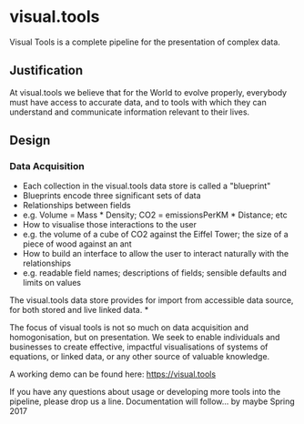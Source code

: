 # visual.tools

Visual Tools is a complete pipeline for the presentation of complex data.

## Justification

At visual.tools we believe that for the World to evolve properly, everybody must have access to accurate data, and to tools with which they can understand and communicate information relevant to their lives.

## Design
### Data Acquisition
* Each collection in the visual.tools data store is called a "blueprint"
 * Blueprints encode three significant sets of data
  * Relationships between fields
   * e.g. Volume = Mass * Density; CO2 = emissionsPerKM * Distance; etc
  * How to visualise those interactions to the user
   * e.g. the volume of a cube of CO2 against the Eiffel Tower; the size of a piece of wood against an ant
  * How to build an interface to allow the user to interact naturally with the relationships
   * e.g. readable field names; descriptions of fields; sensible defaults and limits on values
  
 
 
The visual.tools data store provides for import from accessible data source, for both stored and live linked data. 
* 

The focus of visual tools is not so much on data acquisition and homogonisation, but on presentation. We seek to enable individuals and businesses to create effective, impactful visualisations of systems of equations, or linked data, or any other source of valuable knowledge.

A working demo can be found here: https://visual.tools

If you have any questions about usage or developing more tools into the pipeline, please drop us a line. Documentation will follow... by maybe Spring 2017
